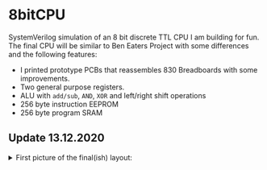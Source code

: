 # 8bitCPU
SystemVerilog simulation of an 8 bit discrete TTL CPU I am building for fun. The final CPU will be similar to Ben Eaters Project with some differences and the following features:
- I printed prototype PCBs that reassembles 830 Breadboards with some improvements.
- Two general purpose registers.
- ALU with `add/sub`, `AND`, `XOR` and left/right shift operations
- 256 byte instruction EEPROM
- 256 byte program SRAM

## Update 13.12.2020
<details><summary>First picture of the final(ish) layout:</summary>
  
  - On top of all boards is the clock module which is basically the clock module by Ben Eater with 555 timers which features an automatic clock which speed is settable by a potentiometer an a manual, debounced clock pulse with a push button. I also added an SR latch for a halt signal which is resettable by a push button to be used as input to the CPU.
  - Red shows the ALU with two 4 bit adders on the left side (with one aluOp MUX. The top right board is a variable width shifter build with three 8 bit MUXs.
  For enabling left/right shift the last ALU board includes two MUXs to reverse the input and the final two aluOp MUXs.
  - Purple shows the register set on the left with a MUX for the A input of the ALU and one MUX + Tristate Transceiver to the bus.
  The bottom board will include LEDs for the registers and the right board includes aluOut register + Tristate, LEDs and register clock enable logic.
  - The blue encircled board contains the RAM module with an memory address register, the sockeled instruction EEPROM + SRAM.
  - Green will be the control logic with two instruction decode EEPROMs (for 16 control bits) + instruction register on the left.
  The right board includes a 4bit step register for the multicycle control + incrementor (4bit half adder) + logic for external control signals like the halt signal.
  - The orange boards finally include the program counter + incrementor + Tristate Transceiver and load from bus MUX.
  
  ![image](https://github.com/Nik-Sch/8bitCPU/raw/main/doc/update13122020.jpg)
</details>
